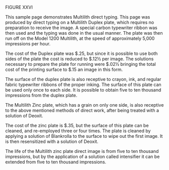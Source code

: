 FIGURE XXVI 

This sample page demonstrates Multilith direct typing. This 
page was produced by direct typing on a Multilith Duplex plate, 
which requires no preparation to receive the image. A special 
carbon typewriter ribbon was then used and the typing was done in 
the usual manner. The plate was then run off on the Model 1200 
Multilith, at the speed of approximately 5,000 impressions per hour. 

The cost of the Duplex plate was $.25, but since it is possible 
to use both sides of the plate the cost is reduced to $.12½ per image. 
The solutions necessary to prepare the plate for running were $.02½ 
bringing the total cost of the printing surface to $.15 an image in 
this form. 

The surface of the duplex plate is also receptive to crayon, 
ink, and regular fabric typewriter ribbons of the proper inking. 
The surface of this plate can be used only once to each side. It is 
possible to obtain five to ten thousand impressions from the duplex 
plate. 

The Multilith Zinc plate, which has a grain on only one side, 
is also receptive to the above mentioned methods of direct work, after 
being treated with a solution of Deoxit. 

The cost of the zinc plate is $.35, but the surface of this 
plate can be cleaned, and re-employed three or four times. The plate 
is cleaned by applying a solution of Blankrolla to the surface to 
wipe out the first image. It is then resensitized with a solution 
of Deoxit. 

The life of the Multilith zinc plate direct image is from five to 
ten thousand impressions, but by the application of a solution called 
intensifier it can be extended from five to ten thousand impressions. 


